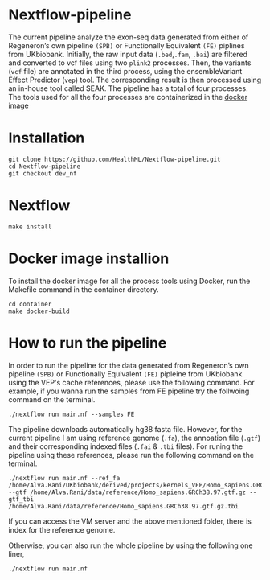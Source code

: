 # Nextflow-pipeline

The current pipeline analyze the exon-seq data generated from either of Regeneron’s own pipeline `(SPB)` or Functionally
Equivalent `(FE)` piplines from UKbiobank. Initially, the raw input data (`.bed`,`.fam`, `.bai`) are filtered and converted to vcf files using two `plink2` processes. Then, the variants (`vcf` file) are annotated in the third process, using the ensembleVariant Effect Predictor (`vep`) tool. The corresponding result is then processed using an in-house tool called SEAK. The pipeline has a total of four processes. The tools used for all the four processes are containerized in the [docker image ](https://github.com/HealthML/Nextflow-pipeline/blob/master/container/Dockerfile)


# Installation

```
git clone https://github.com/HealthML/Nextflow-pipeline.git
cd Nextflow-pipeline
git checkout dev_nf
```

# Nextflow

`make install`

# Docker image installion

To install the docker image for all the process tools using Docker, run the Makefile command in the container directory.

```
cd container
make docker-build
```

# How to run the pipeline

In order to run the pipeline for the data generated from Regeneron’s own pipeline `(SPB)` or Functionally
Equivalent `(FE)` pipleine from UKbiobank using the VEP's cache references, please use the following command. For example, if you wanna run the samples from FE pipeline try the follwoing command on the terminal.

`./nextflow run main.nf --samples FE `

The pipeline downloads automatically hg38 fasta file. However, for the current pipeline I am using reference genome (`.fa`), the annoation file (`.gtf`) and their corresponding indexed files (`.fai` & `.tbi` files). For runing the pipeline using these references, please run the following command on the terminal.

```
./nextflow run main.nf --ref_fa /home/Alva.Rani/UKbiobank/derived/projects/kernels_VEP/Homo_sapiens.GRCh38.dna.primary_assembly.fa --gtf /home/Alva.Rani/data/reference/Homo_sapiens.GRCh38.97.gtf.gz --gtf_tbi /home/Alva.Rani/data/reference/Homo_sapiens.GRCh38.97.gtf.gz.tbi
```


If you can access the VM server and the above mentioned folder, there is index for the reference genome.

Otherwise, you can also run the whole pipeline by using the following one liner,

`./nextflow run main.nf`




